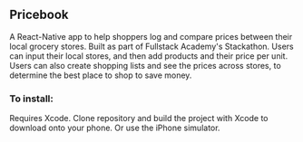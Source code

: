 ## Pricebook

A React-Native app to help shoppers log and compare prices between their local grocery stores. Built as part of Fullstack Academy's Stackathon. Users can input their local stores, and then add products and their price per unit. Users can also create shopping lists and see the prices across stores, to determine the best place to shop to save money.

### To install:
Requires Xcode. Clone repository and build the project with Xcode to download onto your phone. Or use the iPhone simulator.

